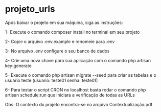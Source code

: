 # projeto_urls
 
Após baixar o projeto em sua máquina, siga as instruções:

1- Execute o comando composer install no terminal em seu projeto

2- Copie o arquivo .env.example e renomeie para .env

3- No arquivo .env configure o seu banco de dados

4- Crie uma nova chave para sua aplicação com o comando php artisan key:generate

5- Execute o comando php artisan migrate --seed para criar as tabelas e o usuário teste (usuario: teste01 senha: teste01)

6- Para testar o script CRON no localhost basta rodar o comando php artisan schedule:run que iniciara a verificação de todas as URLs

Obs: O contexto do projeto encontra-se no arquivo Contextualização.pdf
